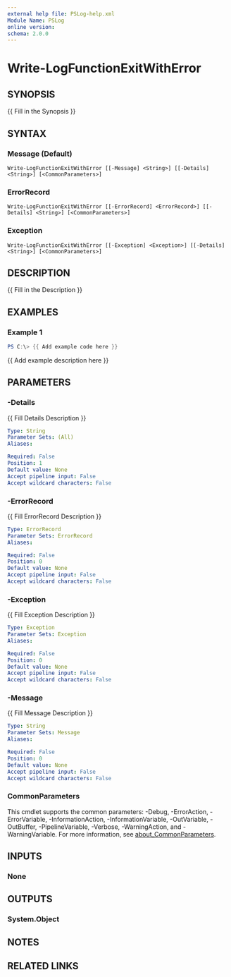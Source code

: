 ```yaml
---
external help file: PSLog-help.xml
Module Name: PSLog
online version:
schema: 2.0.0
---
```


# Write-LogFunctionExitWithError

## SYNOPSIS
{{ Fill in the Synopsis }}

## SYNTAX

### Message (Default)
```
Write-LogFunctionExitWithError [[-Message] <String>] [[-Details] <String>] [<CommonParameters>]
```

### ErrorRecord
```
Write-LogFunctionExitWithError [[-ErrorRecord] <ErrorRecord>] [[-Details] <String>] [<CommonParameters>]
```

### Exception
```
Write-LogFunctionExitWithError [[-Exception] <Exception>] [[-Details] <String>] [<CommonParameters>]
```

## DESCRIPTION
{{ Fill in the Description }}

## EXAMPLES

### Example 1
```powershell
PS C:\> {{ Add example code here }}
```

{{ Add example description here }}

## PARAMETERS

### -Details
{{ Fill Details Description }}

```yaml
Type: String
Parameter Sets: (All)
Aliases:

Required: False
Position: 1
Default value: None
Accept pipeline input: False
Accept wildcard characters: False
```

### -ErrorRecord
{{ Fill ErrorRecord Description }}

```yaml
Type: ErrorRecord
Parameter Sets: ErrorRecord
Aliases:

Required: False
Position: 0
Default value: None
Accept pipeline input: False
Accept wildcard characters: False
```

### -Exception
{{ Fill Exception Description }}

```yaml
Type: Exception
Parameter Sets: Exception
Aliases:

Required: False
Position: 0
Default value: None
Accept pipeline input: False
Accept wildcard characters: False
```

### -Message
{{ Fill Message Description }}

```yaml
Type: String
Parameter Sets: Message
Aliases:

Required: False
Position: 0
Default value: None
Accept pipeline input: False
Accept wildcard characters: False
```

### CommonParameters
This cmdlet supports the common parameters: -Debug, -ErrorAction, -ErrorVariable, -InformationAction, -InformationVariable, -OutVariable, -OutBuffer, -PipelineVariable, -Verbose, -WarningAction, and -WarningVariable. For more information, see [about_CommonParameters](http://go.microsoft.com/fwlink/?LinkID=113216).

## INPUTS

### None

## OUTPUTS

### System.Object
## NOTES

## RELATED LINKS
